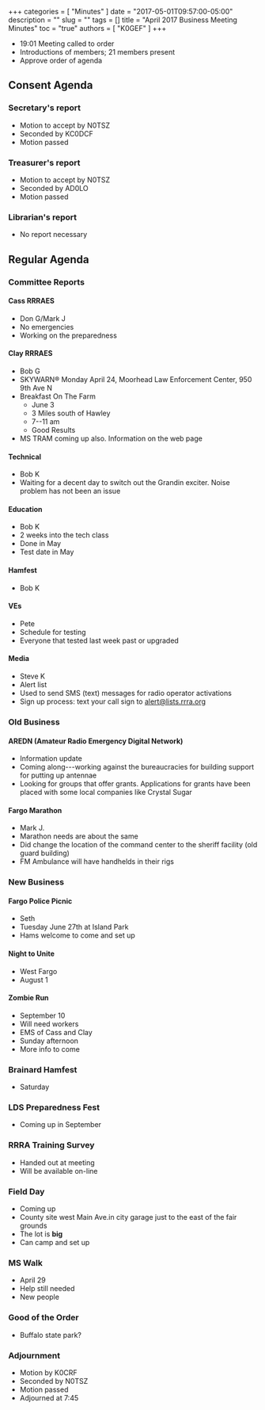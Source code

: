 +++
categories = [ "Minutes" ]
date = "2017-05-01T09:57:00-05:00"
description = ""
slug = ""
tags = []
title = "April 2017 Business Meeting Minutes"
toc = "true"
authors = [ "K0GEF" ]
+++
* 19:01 Meeting called to order
* Introductions of members; 21 members present
* Approve order of agenda
<!--more-->
## Consent Agenda

### Secretary's report
* Motion to accept by N0TSZ
* Seconded by KC0DCF
* Motion passed

### Treasurer's report
* Motion to accept by N0TSZ
* Seconded by AD0LO
* Motion passed

### Librarian's report
* No report necessary

## Regular Agenda

### Committee Reports

#### Cass RRRAES
* Don G/Mark J
* No emergencies
* Working on the preparedness

#### Clay RRRAES
* Bob G
* SKYWARN&reg; Monday April 24, Moorhead Law Enforcement Center, 950 9th Ave N
* Breakfast On The Farm
    * June 3
    * 3 Miles south of Hawley
    * 7--11 am
    * Good Results
* MS TRAM coming up also. Information on the web page

#### Technical
* Bob K
* Waiting for a decent day to switch out the Grandin exciter. Noise problem
has not been an issue

#### Education
* Bob K
* 2 weeks into the tech class
* Done in May
* Test date in May

#### Hamfest
* Bob K

#### VEs
* Pete
* Schedule for testing
* Everyone that tested last week past or upgraded

#### Media
* Steve K
* Alert list
* Used to send SMS (text) messages for radio operator activations
* Sign up process: text your call sign to alert@lists.rrra.org

### Old Business

#### AREDN (Amateur Radio Emergency Digital Network)
* Information update
* Coming along---working against the bureaucracies for building support for putting up antennae
* Looking for groups that offer grants. Applications for grants have been placed with some local companies like Crystal Sugar

#### Fargo Marathon
* Mark J.
* Marathon needs are about the same
* Did change the location of the command center to the sheriff facility (old guard building)
* FM Ambulance will have handhelds in their rigs

### New Business

#### Fargo Police Picnic
* Seth
* Tuesday June 27th at Island Park
* Hams welcome to come and set up

#### Night to Unite
* West Fargo
* August 1

#### Zombie Run
* September 10
* Will need workers
* EMS of Cass and Clay
* Sunday afternoon
* More info to come

### Brainard Hamfest
* Saturday

### LDS Preparedness Fest
* Coming up in September

### RRRA Training Survey
* Handed out at meeting
* Will be available on-line

### Field Day
* Coming up
* County site west Main Ave.in city garage just to the east of the fair grounds
* The lot is **big**
* Can camp and set up

### MS Walk
* April 29
* Help still needed
* New people

### Good of the Order

* Buffalo state park?

### Adjournment
* Motion by K0CRF
* Seconded by N0TSZ
* Motion passed
* Adjourned at 7:45
